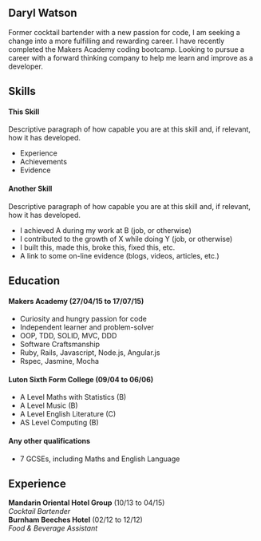 ## Daryl Watson

Former cocktail bartender with a new passion for code, I am seeking a change into a more fulfilling and rewarding career. I have recently completed the Makers Academy coding bootcamp. Looking to pursue a career with a forward thinking company to help me learn and improve as a developer.

## Skills

#### This Skill

Descriptive paragraph of how capable you are at this skill and, if relevant, how it has developed.

- Experience
- Achievements
- Evidence

#### Another Skill

Descriptive paragraph of how capable you are at this skill and, if relevant, how it has developed.

- I achieved A during my work at B (job, or otherwise)
- I contributed to the growth of X while doing Y (job, or otherwise)
- I built this, made this, broke this, fixed this, etc.
- A link to some on-line evidence (blogs, videos, articles, etc.)

## Education

#### Makers Academy (27/04/15 to 17/07/15)

- Curiosity and hungry passion for code
- Independent learner and problem-solver
- OOP, TDD, SOLID, MVC, DDD
- Software Craftsmanship
- Ruby, Rails, Javascript, Node.js, Angular.js
- Rspec, Jasmine, Mocha

#### Luton Sixth Form College (09/04 to 06/06)

- A Level Maths with Statistics (B)
- A Level Music (B)
- A Level English Literature (C)
- AS Level Computing (B)

#### Any other qualifications

- 7 GCSEs, including Maths and English Language

## Experience

**Mandarin Oriental Hotel Group** (10/13 to 04/15)    
*Cocktail Bartender*  
**Burnham Beeches Hotel** (02/12 to 12/12)   
*Food & Beverage Assistant*  
